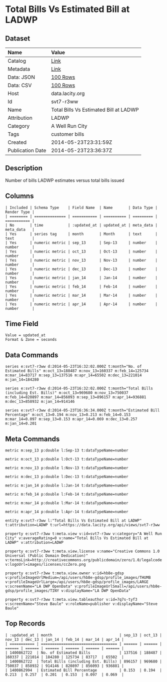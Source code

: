 # Total Bills Vs Estimated Bill at LADWP

## Dataset

| Name | Value |
| :--- | :---- |
| Catalog | [Link](https://catalog.data.gov/dataset/total-bills-vs-estimated-bill-at-ladwp-7fdce) |
| Metadata | [Link](https://data.lacity.org/api/views/svt7-r3ww) |
| Data: JSON | [100 Rows](https://data.lacity.org/api/views/svt7-r3ww/rows.json?max_rows=100) |
| Data: CSV | [100 Rows](https://data.lacity.org/api/views/svt7-r3ww/rows.csv?max_rows=100) |
| Host | data.lacity.org |
| Id | svt7-r3ww |
| Name | Total Bills Vs Estimated Bill at LADWP |
| Attribution | LADWP |
| Category | A Well Run City |
| Tags | customer bills |
| Created | 2014-05-23T23:31:59Z |
| Publication Date | 2014-05-23T23:36:37Z |

## Description

Number of bills LADWP estimates versus total bills issued

## Columns

```ls
| Included | Schema Type    | Field Name  | Name       | Data Type | Render Type |
| ======== | ============== | =========== | ========== | ========= | =========== |
| No       | time           | :updated_at | updated_at | meta_data | meta_data   |
| Yes      | series tag     | month       | Month      | text      | text        |
| Yes      | numeric metric | sep_13      | Sep-13     | number    | number      |
| Yes      | numeric metric | oct_13      | Oct-13     | number    | number      |
| Yes      | numeric metric | nov_13      | Nov-13     | number    | number      |
| Yes      | numeric metric | dec_13      | Dec-13     | number    | number      |
| Yes      | numeric metric | jan_14      | Jan-14     | number    | number      |
| Yes      | numeric metric | feb_14      | Feb-14     | number    | number      |
| Yes      | numeric metric | mar_14      | Mar-14     | number    | number      |
| Yes      | numeric metric | apr_14      | Apr-14     | number    | number      |
```

## Time Field

```ls
Value = updated_at
Format & Zone = seconds
```

## Data Commands

```ls
series e:svt7-r3ww d:2014-05-23T16:32:02.000Z t:month="No. of Estimated Bills" m:oct_13=188487 m:nov_13=160337 m:feb_14=125734 m:mar_14=83717 m:sep_13=137516 m:apr_14=65502 m:dec_13=221014 m:jan_14=184280

series e:svt7-r3ww d:2014-05-23T16:32:02.000Z t:month="Total Bills (including Est. Bills)" m:oct_13=969680 m:nov_13=750037 m:feb_14=820897 m:mar_14=856093 m:sep_13=896157 m:apr_14=936881 m:dec_13=858932 m:jan_14=914146

series e:svt7-r3ww d:2014-05-23T16:36:34.000Z t:month="Estimated Bill Percentage" m:oct_13=0.194 m:nov_13=0.213 m:feb_14=0.153 m:mar_14=0.097 m:sep_13=0.153 m:apr_14=0.069 m:dec_13=0.257 m:jan_14=0.201
```

## Meta Commands

```ls
metric m:sep_13 p:double l:Sep-13 t:dataTypeName=number

metric m:oct_13 p:double l:Oct-13 t:dataTypeName=number

metric m:nov_13 p:double l:Nov-13 t:dataTypeName=number

metric m:dec_13 p:double l:Dec-13 t:dataTypeName=number

metric m:jan_14 p:double l:Jan-14 t:dataTypeName=number

metric m:feb_14 p:double l:Feb-14 t:dataTypeName=number

metric m:mar_14 p:double l:Mar-14 t:dataTypeName=number

metric m:apr_14 p:double l:Apr-14 t:dataTypeName=number

entity e:svt7-r3ww l:"Total Bills Vs Estimated Bill at LADWP" t:attribution=LADWP t:url=https://data.lacity.org/api/views/svt7-r3ww

property e:svt7-r3ww t:meta.view v:id=svt7-r3ww v:category="A Well Run City" v:averageRating=0 v:name="Total Bills Vs Estimated Bill at LADWP" v:attribution=LADWP

property e:svt7-r3ww t:meta.view.license v:name="Creative Commons 1.0 Universal (Public Domain Dedication)" v:termsLink=http://creativecommons.org/publicdomain/zero/1.0/legalcode v:logoUrl=images/licenses/ccZero.png

property e:svt7-r3ww t:meta.view.owner v:id=hb8e-gdsp v:profileImageUrlMedium=/api/users/hb8e-gdsp/profile_images/THUMB v:profileImageUrlLarge=/api/users/hb8e-gdsp/profile_images/LARGE v:screenName="LA DWP OpenData" v:profileImageUrlSmall=/api/users/hb8e-gdsp/profile_images/TINY v:displayName="LA DWP OpenData"

property e:svt7-r3ww t:meta.view.tableauthor v:id=7q7s-tyf3 v:screenName="Steve Baule" v:roleName=publisher v:displayName="Steve Baule"
```

## Top Records

```ls
| :updated_at | month                              | sep_13 | oct_13 | nov_13 | dec_13 | jan_14 | feb_14 | mar_14 | apr_14 | 
| =========== | ================================== | ====== | ====== | ====== | ====== | ====== | ====== | ====== | ====== | 
| 1400862722  | No. of Estimated Bills             | 137516 | 188487 | 160337 | 221014 | 184280 | 125734 | 83717  | 65502  | 
| 1400862722  | Total Bills (including Est. Bills) | 896157 | 969680 | 750037 | 858932 | 914146 | 820897 | 856093 | 936881 | 
| 1400862994  | Estimated Bill Percentage          | 0.153  | 0.194  | 0.213  | 0.257  | 0.201  | 0.153  | 0.097  | 0.069  | 
```